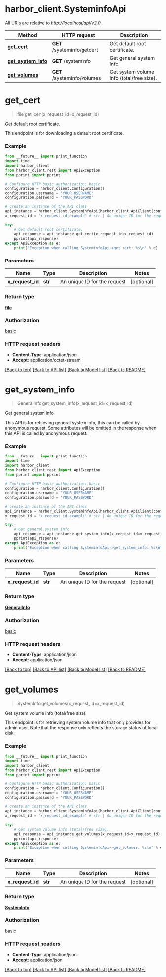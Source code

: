 # harbor_client.SysteminfoApi

All URIs are relative to *http://localhost/api/v2.0*

Method | HTTP request | Description
------------- | ------------- | -------------
[**get_cert**](SysteminfoApi.md#get_cert) | **GET** /systeminfo/getcert | Get default root certificate.
[**get_system_info**](SysteminfoApi.md#get_system_info) | **GET** /systeminfo | Get general system info
[**get_volumes**](SysteminfoApi.md#get_volumes) | **GET** /systeminfo/volumes | Get system volume info (total/free size).


# **get_cert**
> file get_cert(x_request_id=x_request_id)

Get default root certificate.

This endpoint is for downloading a default root certificate. 

### Example
```python
from __future__ import print_function
import time
import harbor_client
from harbor_client.rest import ApiException
from pprint import pprint

# Configure HTTP basic authorization: basic
configuration = harbor_client.Configuration()
configuration.username = 'YOUR_USERNAME'
configuration.password = 'YOUR_PASSWORD'

# create an instance of the API class
api_instance = harbor_client.SysteminfoApi(harbor_client.ApiClient(configuration))
x_request_id = 'x_request_id_example' # str | An unique ID for the request (optional)

try:
    # Get default root certificate.
    api_response = api_instance.get_cert(x_request_id=x_request_id)
    pprint(api_response)
except ApiException as e:
    print("Exception when calling SysteminfoApi->get_cert: %s\n" % e)
```

### Parameters

Name | Type | Description  | Notes
------------- | ------------- | ------------- | -------------
 **x_request_id** | **str**| An unique ID for the request | [optional] 

### Return type

[**file**](file.md)

### Authorization

[basic](../README.md#basic)

### HTTP request headers

 - **Content-Type**: application/json
 - **Accept**: application/octet-stream

[[Back to top]](#) [[Back to API list]](../README.md#documentation-for-api-endpoints) [[Back to Model list]](../README.md#documentation-for-models) [[Back to README]](../README.md)

# **get_system_info**
> GeneralInfo get_system_info(x_request_id=x_request_id)

Get general system info

This API is for retrieving general system info, this can be called by anonymous request.  Some attributes will be omitted in the response when this API is called by anonymous request. 

### Example
```python
from __future__ import print_function
import time
import harbor_client
from harbor_client.rest import ApiException
from pprint import pprint

# Configure HTTP basic authorization: basic
configuration = harbor_client.Configuration()
configuration.username = 'YOUR_USERNAME'
configuration.password = 'YOUR_PASSWORD'

# create an instance of the API class
api_instance = harbor_client.SysteminfoApi(harbor_client.ApiClient(configuration))
x_request_id = 'x_request_id_example' # str | An unique ID for the request (optional)

try:
    # Get general system info
    api_response = api_instance.get_system_info(x_request_id=x_request_id)
    pprint(api_response)
except ApiException as e:
    print("Exception when calling SysteminfoApi->get_system_info: %s\n" % e)
```

### Parameters

Name | Type | Description  | Notes
------------- | ------------- | ------------- | -------------
 **x_request_id** | **str**| An unique ID for the request | [optional] 

### Return type

[**GeneralInfo**](GeneralInfo.md)

### Authorization

[basic](../README.md#basic)

### HTTP request headers

 - **Content-Type**: application/json
 - **Accept**: application/json

[[Back to top]](#) [[Back to API list]](../README.md#documentation-for-api-endpoints) [[Back to Model list]](../README.md#documentation-for-models) [[Back to README]](../README.md)

# **get_volumes**
> SystemInfo get_volumes(x_request_id=x_request_id)

Get system volume info (total/free size).

This endpoint is for retrieving system volume info that only provides for admin user.  Note that the response only reflects the storage status of local disk. 

### Example
```python
from __future__ import print_function
import time
import harbor_client
from harbor_client.rest import ApiException
from pprint import pprint

# Configure HTTP basic authorization: basic
configuration = harbor_client.Configuration()
configuration.username = 'YOUR_USERNAME'
configuration.password = 'YOUR_PASSWORD'

# create an instance of the API class
api_instance = harbor_client.SysteminfoApi(harbor_client.ApiClient(configuration))
x_request_id = 'x_request_id_example' # str | An unique ID for the request (optional)

try:
    # Get system volume info (total/free size).
    api_response = api_instance.get_volumes(x_request_id=x_request_id)
    pprint(api_response)
except ApiException as e:
    print("Exception when calling SysteminfoApi->get_volumes: %s\n" % e)
```

### Parameters

Name | Type | Description  | Notes
------------- | ------------- | ------------- | -------------
 **x_request_id** | **str**| An unique ID for the request | [optional] 

### Return type

[**SystemInfo**](SystemInfo.md)

### Authorization

[basic](../README.md#basic)

### HTTP request headers

 - **Content-Type**: application/json
 - **Accept**: application/json

[[Back to top]](#) [[Back to API list]](../README.md#documentation-for-api-endpoints) [[Back to Model list]](../README.md#documentation-for-models) [[Back to README]](../README.md)

